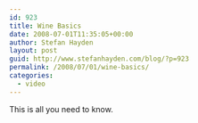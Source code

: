 ```yaml
---
id: 923
title: Wine Basics
date: 2008-07-01T11:35:05+00:00
author: Stefan Hayden
layout: post
guid: http://www.stefanhayden.com/blog/?p=923
permalink: /2008/07/01/wine-basics/
categories:
  - video
---
```

This is all you need to know.

<object width="425" height="344"><param name="movie" value="http://www.youtube.com/v/ma9pscLjO70&hl=en"></param><param name="allowFullScreen" value="true"></param><embed src="http://www.youtube.com/v/ma9pscLjO70&hl=en" type="application/x-shockwave-flash" allowfullscreen="true" width="425" height="344"></embed></object>
